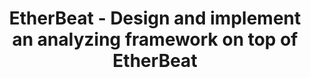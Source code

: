 ---
layout: gsoc
categories: gsoc2018
divid: etherbeat1
title:  EtherBeat - Design and implement an analyzing framework on top of EtherBeat
description: <p>Implement an analyzing framework which can provide users important information about Ethereum platform. This must utilize existing GraphQL schema to answer the queries. Eg;  <ul style="list-style:inherit"><li>How many transactions carried out by 'X' address?</li><li>How much ETH value 'Y' user has transferred last 30 day?</li> <li>More</li></p>
githuburl: https://github.com/ChainKeeper/EtherBeat/issues/1
requiredknowledge: GraphQL Js and ReactJs
possiblementors: Tharidu Fernando
---